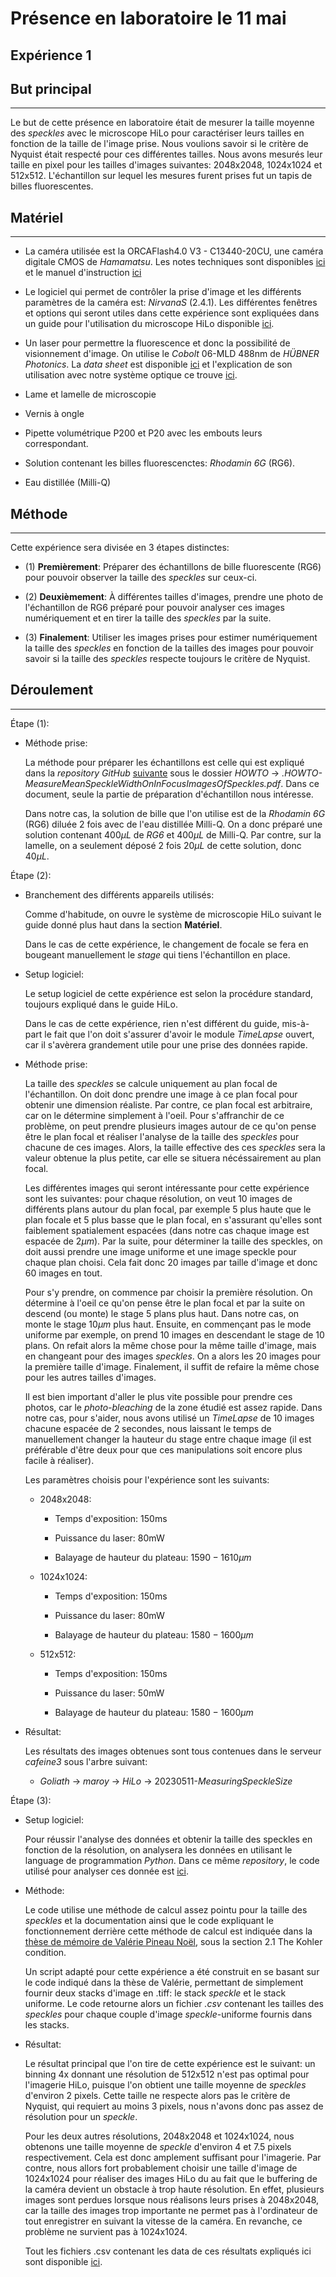# Présence en laboratoire le 11 mai

## Expérience 1

## But principal

___

Le but de cette présence en laboratoire était de mesurer la taille moyenne des *speckles* avec le microscope HiLo pour caractériser leurs tailles en fonction de la taille de l'image prise. Nous voulions savoir si le critère de Nyquist était respecté pour ces différentes tailles. Nous avons mesurés leur taille en pixel pour les tailles d'images suivantes: 2048x2048, 1024x1024 et 512x512. L'échantillon sur lequel les mesures furent prises fut un tapis de billes fluorescentes.

## Matériel

___

- La caméra utilisée est la ORCAFlash4.0 V3 - C13440-20CU, une caméra digitale CMOS de *Hamamatsu*. Les notes techniques sont disponibles [ici](https://www.hamamatsu.com/content/dam/hamamatsu-photonics/sites/documents/99_SALES_LIBRARY/sys/SCAS0134E_C13440-20CU_tec.pdf) et le manuel d'instruction [ici](https://seltokphotonics.com/upload/iblock/d68/d6870f763aa81b7b8f2c0853b7e20782.pdf)

- Le logiciel qui permet de contrôler la prise d'image et les différents paramètres de la caméra est: *NirvanaS* (2.4.1). Les différentes fenêtres et options qui seront utiles dans cette expérience sont expliquées dans un guide pour l'utilisation du microscope HiLo disponible [ici](fakelien.com).

- Un laser pour permettre la fluorescence et donc la possibilité de visionnement d'image. On utilise le *Cobolt* 06-MLD 488nm de *HÜBNER Photonics*. La *data sheet* est disponible [ici](https://hubner-photonics.com/wp-content/uploads/2014/11/D0352-O-Datasheet-Cobolt-06-01-Series.pdf) et l'explication de son utilisation avec notre système optique ce trouve [ici](fakelien.com).

- Lame et lamelle de microscopie

- Vernis à ongle

- Pipette volumétrique P200 et P20 avec les embouts leurs correspondant.

- Solution contenant les billes fluorescenctes: *Rhodamin 6G* (RG6).

- Eau distillée (Milli-Q)

## Méthode

___

Cette expérience sera divisée en 3 étapes distinctes:

- $(1)$ **Premièrement**: Préparer des échantillons de bille fluorescente (RG6) pour pouvoir observer la taille des *speckles* sur ceux-ci.

- $(2)$ **Deuxièmement**: À différentes tailles d'images, prendre une photo de l'échantillon de RG6 préparé pour pouvoir analyser ces images numériquement et en tirer la taille des *speckles* par la suite.

- $(3)$ **Finalement**: Utiliser les images prises pour estimer numériquement la taille des *speckles* en fonction de la tailles des images pour pouvoir savoir si la taille des *speckles* respecte toujours le critère de Nyquist.

## Déroulement

___
Étape $(1)$:

- Méthode prise:

  La méthode pour préparer les échantillons est celle qui est expliqué dans la *repository GitHub* [suivante](https://github.com/DCC-Lab/Documentation/tree/master) sous le dossier *HOWTO* -> *.HOWTO-MeasureMeanSpeckleWidthOnInFocusImagesOfSpeckles.pdf*. Dans ce document, seule la partie de préparation d'échantillon nous intéresse.

  Dans notre cas, la solution de bille que l'on utilise est de la *Rhodamin 6G* (RG6) diluée 2 fois avec de l'eau distillée Milli-Q. On a donc préparé une solution contenant $400 \mu L$ de *RG6* et $400 \mu L$ de Milli-Q. Par contre, sur la lamelle, on a seulement déposé 2 fois $20\mu L$ de cette solution, donc $40\mu L$.

Étape $(2)$:

- Branchement des différents appareils utilisés:

  Comme d'habitude, on ouvre le système de microscopie HiLo suivant le guide donné plus haut dans la section **Matériel**.
  
  Dans le cas de cette expérience, le changement de focale se fera en bougeant manuellement le *stage* qui tiens l'échantillon en place.

- Setup logiciel:

  Le setup logiciel de cette expérience est selon la procédure standard, toujours expliqué dans le guide HiLo.
  
  Dans le cas de cette expérience, rien n'est différent du guide, mis-à-part le fait que l'on doit s'assurer d'avoir le module *TimeLapse* ouvert, car il s'avèrera grandement utile pour une prise des données rapide.

- Méthode prise:

  La taille des *speckles* se calcule uniquement au plan focal de l'échantillon. On doit donc prendre une image à ce plan focal pour obtenir une dimension réaliste. Par contre, ce plan focal est arbitraire, car on le détermine simplement à l'oeil. Pour s'affranchir de ce problème, on peut prendre plusieurs images autour de ce qu'on pense être le plan focal et réaliser l'analyse de la taille des *speckles* pour chacune de ces images. Alors, la taille effective des ces *speckles* sera la valeur obtenue la plus petite, car elle se situera nécéssairement au plan focal.

  Les différentes images qui seront intéressante pour cette expérience sont les suivantes: pour chaque résolution, on veut 10 images de différents plans autour du plan focal, par exemple 5 plus haute que le plan focale et 5 plus basse que le plan focal, en s'assurant qu'elles sont faiblement spatialement espacées (dans notre cas chaque image est espacée de $2 \mu m$). Par la suite, pour déterminer la taille des speckles, on doit aussi prendre une image uniforme et une image speckle pour chaque plan choisi. Cela fait donc 20 images par taille d'image et donc 60 images en tout.

  Pour s'y prendre, on commence par choisir la première résolution. On détermine à l'oeil ce qu'on pense être le plan focal et par la suite on descend (ou monte) le stage 5 plans plus haut. Dans notre cas, on monte le stage $10 \mu m$ plus haut. Ensuite, en commençant pas le mode uniforme par exemple, on prend 10 images en descendant le stage de 10 plans. On refait alors la même chose pour la même taille d'image, mais en changeant pour des images *speckles*. On a alors les 20 images pour la première taille d'image. Finalement, il suffit de refaire la même chose pour les autres tailles d'images.

  Il est bien important d'aller le plus vite possible pour prendre ces photos, car le *photo-bleaching* de la zone étudié est assez rapide. Dans notre cas, pour s'aider, nous avons utilisé un *TimeLapse* de 10 images chacune espacée de 2 secondes, nous laissant le temps de manuellement changer la hauteur du stage entre chaque image (il est préférable d'être deux pour que ces manipulations soit encore plus facile à réaliser).

  Les paramètres choisis pour l'expérience sont les suivants:

  - 2048x2048:

    - Temps d'exposition: 150ms

    - Puissance du laser: 80mW

    - Balayage de hauteur du plateau: $1590-1610 \mu m$

  - 1024x1024:

    - Temps d'exposition: 150ms

    - Puissance du laser: 80mW

    - Balayage de hauteur du plateau: $1580-1600 \mu m$

  - 512x512:

    - Temps d'exposition: 150ms

    - Puissance du laser: 50mW

    - Balayage de hauteur du plateau: $1580-1600 \mu m$

- Résultat:

  Les résultats des images obtenues sont tous contenues dans le serveur *cafeine3* sous l'arbre suivant:
  
  - *Goliath* -> *maroy* -> *HiLo* -> 20230511-*MeasuringSpeckleSize*

Étape $(3)$:

- Setup logiciel:

  Pour réussir l'analyse des données et obtenir la taille des speckles en fonction de la résolution, on analysera les données en utilisant le language de programmation *Python*. Dans ce même *repository*, le code utilisé pour analyser ces donnée est [ici](https://github.com/Infinit-Dream/dcclab_t3stage_cervo_HiLo/blob/main/data_analysis/week2/20230511/speckle_sub_uniform.py).

- Méthode:

  Le code utilise une méthode de calcul assez pointu pour la taille des *speckles* et la documentation ainsi que le code expliquant le fonctionnement derrière cette méthode de calcul est indiquée dans la [thèse de mémoire de Valérie Pineau Noël](https://corpus.ulaval.ca/entities/publication/8669e044-b6d9-4ee4-a4a4-651028a000d3), sous la section 2.1 The Kohler condition.

  Un script adapté pour cette expérience a été construit en se basant sur le code indiqué dans la thèse de Valérie, permettant de simplement fournir deux stacks d'image en .tiff: le stack *speckle* et le stack uniforme. Le code retourne alors un fichier *.csv* contenant les tailles des *speckles* pour chaque couple d'image *speckle*-uniforme fournis dans les stacks.
  
- Résultat:

  Le résultat principal que l'on tire de cette expérience est le suivant: un binning 4x donnant une résolution de 512x512 n'est pas optimal pour l'imagerie HiLo, puisque l'on obtient une taille moyenne de *speckles* d'environ 2 pixels. Cette taille ne respecte alors pas le critère de Nyquist, qui requiert au moins 3 pixels, nous n'avons donc pas assez de résolution pour un *speckle*.

  Pour les deux autres résolutions, 2048x2048 et 1024x1024, nous obtenons une taille moyenne de *speckle* d'environ 4 et 7.5 pixels respectivement. Cela est donc amplement suffisant pour l'imagerie. Par contre, nous allors fort probablement choisir une taille d'image de 1024x1024 pour réaliser des images HiLo du au fait que le buffering de la caméra devient un obstacle à trop haute résolution. En effet, plusieurs images sont perdues lorsque nous réalisons leurs prises à 2048x2048, car la taille des images trop importante ne permet pas à l'ordinateur de tout enregistrer en suivant la vitesse de la caméra. En revanche, ce problème ne survient pas à 1024x1024.

  Tout les fichiers .csv contenant les data de ces résultats expliqués ici sont disponible [ici](https://github.com/Infinit-Dream/dcclab_t3stage_cervo_HiLo/tree/main/data_analysis/week2/20230511/data).
